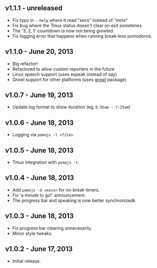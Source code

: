 ## v1.1.1 - unreleased

 * Fix typo in `--help` where it read "secs" instead of "mins"
 * Fix bug where the Tmux status doesn't clear on exit sometimes
 * The '3, 2, 1' countdown is now not being growled.
 * Fix logging error that happens when running break-less pomodoros.

## v1.1.0 - June 20, 2013

 * Big refactor!
 * Refactored to allow custom reporters in the future
 * Linux speech support (uses espeak instead of say)
 * Growl support for other platforms (uses [growl] package)

## v1.0.7 - June 19, 2013

 * Update log format to show duration (eg, `6:55am - 7:25am`)

## v1.0.6 - June 18, 2013

 * Logging via `pomojs -l <file>`.

## v1.0.5 - June 18, 2013

 * Tmux integration with `pomojs -t`.

## v1.0.4 - June 18, 2013

 * Add `pomojs -d <mins>` for no-break timers.
 * Fix 'a minute to go!' announcement.
 * The progress bar and speaking is now better synchronizedk

## v1.0.3 - June 18, 2013

 * Fix progress bar clearing unnecesarily.
 * Minor style tweaks.

## v1.0.2 - June 17, 2013

 * Initial release.

[growl]: https://npmjs.org/package/growl
